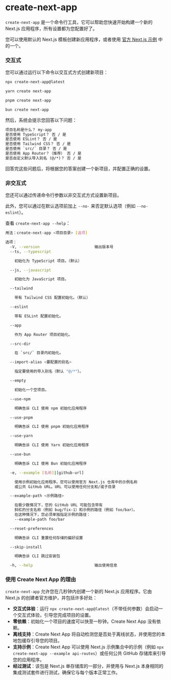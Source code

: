 # create-next-app

`create-next-app` 是一个命令行工具，它可以帮助您快速开始构建一个新的 Next.js 应用程序，所有设置都为您配置好了。

您可以使用默认的 Next.js 模板创建新应用程序，或者使用 [官方 Next.js 示例](https://github.com/vercel/next.js/tree/canary/examples) 中的一个。

### 交互式

您可以通过运行以下命令以交互式方式创建新项目：

```bash 
npx create-next-app@latest
```

```bash 
yarn create next-app
```

```bash 
pnpm create next-app
```

```bash 
bun create next-app
```

然后，系统会提示您回答以下问题：

```txt 
项目名称是什么？ my-app
是否使用 TypeScript？ 否 / 是
是否使用 ESLint？ 否 / 是
是否使用 Tailwind CSS？ 否 / 是
是否使用 `src/` 目录？ 否 / 是
是否使用 App Router？（推荐） 否 / 是
是否自定义默认导入别名 (@/*)？ 否 / 是
```

回答完这些问题后，将根据您的答案创建一个新项目，并配置正确的设置。

### 非交互式

您还可以通过传递命令行参数以非交互式方式设置新项目。

此外，您可以通过在默认选项前加上 `--no-` 来否定默认选项（例如 `--no-eslint`）。

查看 `create-next-app --help`：

```bash 
用法：create-next-app <项目目录> [选项]

选项：
  -V, --version                        输出版本号
  --ts, --typescript

    初始化为 TypeScript 项目。（默认）

  --js, --javascript

    初始化为 JavaScript 项目。

  --tailwind

    带有 Tailwind CSS 配置初始化。（默认）

  --eslint

    带有 ESLint 配置初始化。

  --app

    作为 App Router 项目初始化。

  --src-dir

    在 `src/` 目录内初始化。

  --import-alias <要配置的别名>

    指定要使用的导入别名（默认 "@/*"）。

  --empty

    初始化一个空项目。

  --use-npm

    明确告诉 CLI 使用 npm 初始化应用程序

  --use-pnpm

    明确告诉 CLI 使用 pnpm 初始化应用程序

  --use-yarn

    明确告诉 CLI 使用 Yarn 初始化应用程序

  --use-bun

    明确告诉 CLI 使用 Bun 初始化应用程序

  -e, --example [名称]|[github-url]

    使用示例初始化应用程序。您可以使用官方 Next.js 仓库中的示例名称
    或公共 GitHub URL。URL 可以使用任何分支和/或子目录

  --example-path <示例路径>

    在极少数情况下，您的 GitHub URL 可能包含带有
    斜杠的分支名称（例如 bug/fix-1）和示例的路径（例如 foo/bar）。
    在这种情况下，您必须单独指定示例的路径：
    --example-path foo/bar

  --reset-preferences

    明确告诉 CLI 重置任何存储的偏好设置

  --skip-install

    明确告诉 CLI 跳过安装包

  -h, --help                           输出使用信息
```
### 使用 Create Next App 的理由

`create-next-app` 允许您在几秒钟内创建一个新的 Next.js 应用程序。它由 Next.js 的创建者官方维护，并包括许多好处：

- **交互式体验**：运行 `npx create-next-app@latest`（不带任何参数）会启动一个交互式体验，引导您完成项目的设置。
- **零依赖**：初始化一个项目的速度可以快至一秒钟。Create Next App 没有依赖。
- **离线支持**：Create Next App 将自动检测您是否处于离线状态，并使用您的本地包缓存引导您的项目。
- **支持示例**：Create Next App 可以使用 Next.js 示例集合中的示例（例如 `npx create-next-app --example api-routes`）或任何公共 GitHub 存储库来引导您的应用程序。
- **经过测试**：该包是 Next.js 单存储库的一部分，并使用与 Next.js 本身相同的集成测试套件进行测试，确保它与每个版本正常工作。